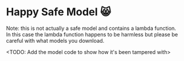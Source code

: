 # Happy Safe Model 😸
Note: this is not actually a safe model and contains a lambda function.  
In this case the lambda function happens to be harmless but please be careful with what models you download.

<TODO: Add the model code to show how it's been tampered with>